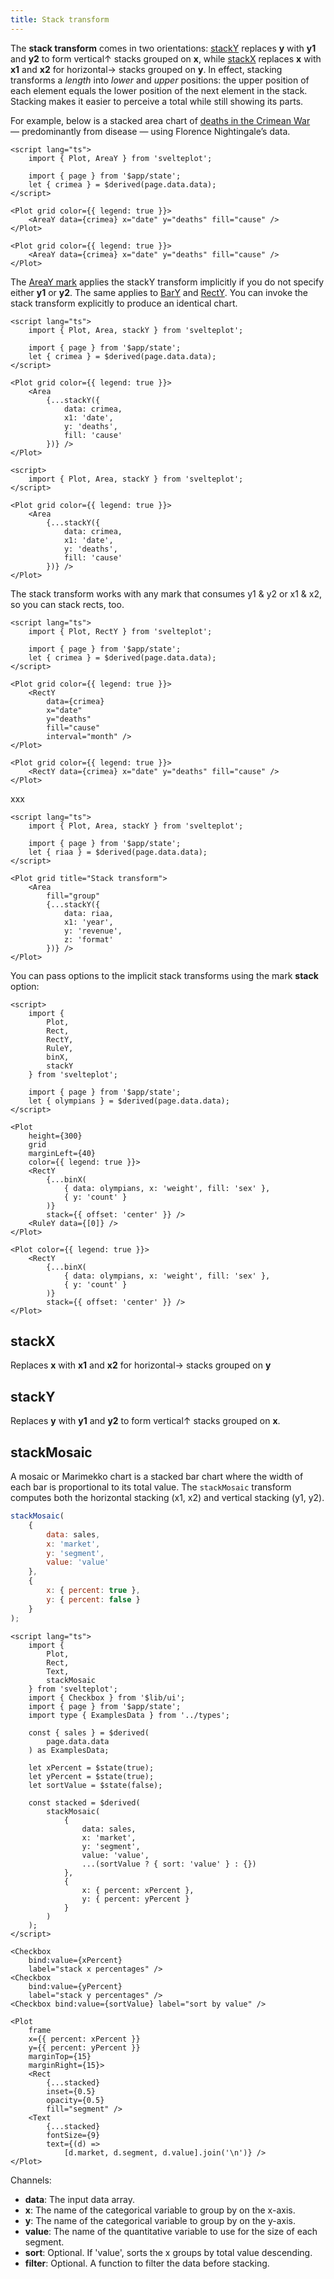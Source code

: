 ```yaml
---
title: Stack transform
---
```


The **stack transform** comes in two orientations: [stackY](/transforms/stack#stackY) replaces **y** with **y1** and **y2** to form vertical↑ stacks grouped on **x**, while [stackX](/transforms/stack#stackX) replaces **x** with **x1** and **x2** for horizontal→ stacks grouped on **y**. In effect, stacking transforms a _length_ into _lower_ and _upper_ positions: the upper position of each element equals the lower position of the next element in the stack. Stacking makes it easier to perceive a total while still showing its parts.

For example, below is a stacked area chart of [deaths in the Crimean War](https://en.wikipedia.org/wiki/Florence_Nightingale#Crimean_War) — predominantly from disease — using Florence Nightingale’s data.

```svelte live
<script lang="ts">
    import { Plot, AreaY } from 'svelteplot';

    import { page } from '$app/state';
    let { crimea } = $derived(page.data.data);
</script>

<Plot grid color={{ legend: true }}>
    <AreaY data={crimea} x="date" y="deaths" fill="cause" />
</Plot>
```

```svelte
<Plot grid color={{ legend: true }}>
    <AreaY data={crimea} x="date" y="deaths" fill="cause" />
</Plot>
```

The [AreaY mark](/marks/area) applies the stackY transform implicitly if you do not specify either **y1** or **y2**. The same applies to [BarY](/marks/bar) and [RectY](/marks/rect). You can invoke the stack transform explicitly to produce an identical chart.

```svelte live
<script lang="ts">
    import { Plot, Area, stackY } from 'svelteplot';

    import { page } from '$app/state';
    let { crimea } = $derived(page.data.data);
</script>

<Plot grid color={{ legend: true }}>
    <Area
        {...stackY({
            data: crimea,
            x1: 'date',
            y: 'deaths',
            fill: 'cause'
        })} />
</Plot>
```

```svelte
<script>
    import { Plot, Area, stackY } from 'svelteplot';
</script>

<Plot grid color={{ legend: true }}>
    <Area
        {...stackY({
            data: crimea,
            x1: 'date',
            y: 'deaths',
            fill: 'cause'
        })} />
</Plot>
```

The stack transform works with any mark that consumes y1 & y2 or x1 & x2, so you can stack rects, too.

```svelte --live
<script lang="ts">
    import { Plot, RectY } from 'svelteplot';

    import { page } from '$app/state';
    let { crimea } = $derived(page.data.data);
</script>

<Plot grid color={{ legend: true }}>
    <RectY
        data={crimea}
        x="date"
        y="deaths"
        fill="cause"
        interval="month" />
</Plot>
```

```svelte
<Plot grid color={{ legend: true }}>
    <RectY data={crimea} x="date" y="deaths" fill="cause" />
</Plot>
```

xxx

```svelte --live
<script lang="ts">
    import { Plot, Area, stackY } from 'svelteplot';

    import { page } from '$app/state';
    let { riaa } = $derived(page.data.data);
</script>

<Plot grid title="Stack transform">
    <Area
        fill="group"
        {...stackY({
            data: riaa,
            x1: 'year',
            y: 'revenue',
            z: 'format'
        })} />
</Plot>
```

You can pass options to the implicit stack transforms using the mark **stack** option:

```svelte live
<script>
    import {
        Plot,
        Rect,
        RectY,
        RuleY,
        binX,
        stackY
    } from 'svelteplot';

    import { page } from '$app/state';
    let { olympians } = $derived(page.data.data);
</script>

<Plot
    height={300}
    grid
    marginLeft={40}
    color={{ legend: true }}>
    <RectY
        {...binX(
            { data: olympians, x: 'weight', fill: 'sex' },
            { y: 'count' }
        )}
        stack={{ offset: 'center' }} />
    <RuleY data={[0]} />
</Plot>
```

```svelte
<Plot color={{ legend: true }}>
    <RectY
        {...binX(
            { data: olympians, x: 'weight', fill: 'sex' },
            { y: 'count' }
        )}
        stack={{ offset: 'center' }} />
</Plot>
```

## stackX

Replaces **x** with **x1** and **x2** for horizontal→ stacks grouped on **y**

## stackY

Replaces **y** with **y1** and **y2** to form vertical↑ stacks grouped on **x**.

## stackMosaic

A mosaic or Marimekko chart is a stacked bar chart where the width of each bar is proportional to its total value. The `stackMosaic` transform computes both the horizontal stacking (x1, x2) and vertical stacking (y1, y2).

```js
stackMosaic(
    {
        data: sales,
        x: 'market',
        y: 'segment',
        value: 'value'
    },
    {
        x: { percent: true },
        y: { percent: false }
    }
);
```

```svelte live
<script lang="ts">
    import {
        Plot,
        Rect,
        Text,
        stackMosaic
    } from 'svelteplot';
    import { Checkbox } from '$lib/ui';
    import { page } from '$app/state';
    import type { ExamplesData } from '../types';

    const { sales } = $derived(
        page.data.data
    ) as ExamplesData;

    let xPercent = $state(true);
    let yPercent = $state(true);
    let sortValue = $state(false);

    const stacked = $derived(
        stackMosaic(
            {
                data: sales,
                x: 'market',
                y: 'segment',
                value: 'value',
                ...(sortValue ? { sort: 'value' } : {})
            },
            {
                x: { percent: xPercent },
                y: { percent: yPercent }
            }
        )
    );
</script>

<Checkbox
    bind:value={xPercent}
    label="stack x percentages" />
<Checkbox
    bind:value={yPercent}
    label="stack y percentages" />
<Checkbox bind:value={sortValue} label="sort by value" />

<Plot
    frame
    x={{ percent: xPercent }}
    y={{ percent: yPercent }}
    marginTop={15}
    marginRight={15}>
    <Rect
        {...stacked}
        inset={0.5}
        opacity={0.5}
        fill="segment" />
    <Text
        {...stacked}
        fontSize={9}
        text={(d) =>
            [d.market, d.segment, d.value].join('\n')} />
</Plot>
```

Channels:

- **data**: The input data array.
- **x**: The name of the categorical variable to group by on the x-axis.
- **y**: The name of the categorical variable to group by on the y-axis.
- **value**: The name of the quantitative variable to use for the size of each segment.
- **sort**: Optional. If 'value', sorts the x groups by total value descending.
- **filter**: Optional. A function to filter the data before stacking.
